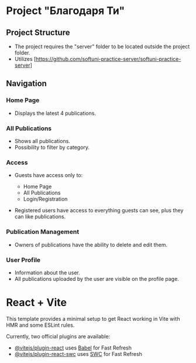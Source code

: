 # Project "Благодаря Ти"

## Project Structure

- The project requires the "server" folder to be located outside the project folder.
- Utilizes [https://github.com/softuni-practice-server/softuni-practice-server]

## Navigation

### Home Page
- Displays the latest 4 publications.

### All Publications
- Shows all publications.
- Possibility to filter by category.

### Access
- Guests have access only to:
  - Home Page
  - All Publications
  - Login/Registration

- Registered users have access to everything guests can see, plus they can like publications.

### Publication Management
- Owners of publications have the ability to delete and edit them.

### User Profile
- Information about the user.
- All publications uploaded by the user are visible on the profile page.




# React + Vite

This template provides a minimal setup to get React working in Vite with HMR and some ESLint rules.

Currently, two official plugins are available:

- [@vitejs/plugin-react](https://github.com/vitejs/vite-plugin-react/blob/main/packages/plugin-react/README.md) uses [Babel](https://babeljs.io/) for Fast Refresh
- [@vitejs/plugin-react-swc](https://github.com/vitejs/vite-plugin-react-swc) uses [SWC](https://swc.rs/) for Fast Refresh
